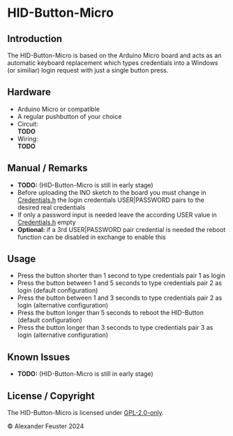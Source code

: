 # HID-Button-Micro

## Introduction
The HID-Button-Micro is based on the Arduino Micro board and acts as an automatic keyboard replacement which types credentials into a Windows (or similiar) login request with just a single button press.

## Hardware
- Arduino Micro or compatible
- A regular pushbutton of your choice
- Circuit:<br> __TODO__
- Wiring:<br> __TODO__

## Manual / Remarks
- __TODO:__ (HID-Button-Micro is still in early stage)
- Before uploading the INO sketch to the board you must change in [Credentials.h](./Credentials.h) the login credentials USER|PASSWORD pairs to the desired real credentials
- If only a password input is needed leave the according USER value in [Credentials.h](./Credentials.h) empty
- __Optional:__ if a 3rd USER|PASSWORD pair credential is needed the reboot function can be disabled in exchange to enable this

## Usage
- Press the button shorter than 1 second to type credentials pair 1 as login
- Press the button between 1 and 5 seconds to type credentials pair 2 as login  (default configuration)
- Press the button between 1 and 3 seconds to type credentials pair 2 as login  (alternative configuration)
- Press the button longer than 5 seconds to reboot the HID-Button               (default configuration)
- Press the button longer than 3 seconds to type credentials pair 3 as login    (alternative configuration)

## Known Issues
- __TODO:__ (HID-Button-Micro is still in early stage)

## License / Copyright
The HID-Button-Micro is licensed under [GPL-2.0-only](./LICENSE).

© Alexander Feuster 2024
